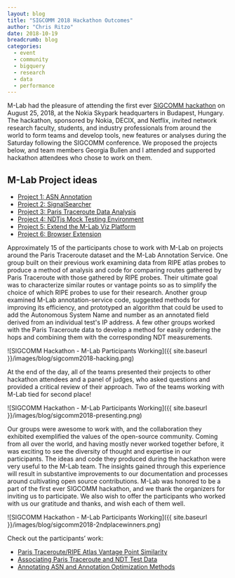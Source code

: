 ```yaml
---
layout: blog
title: "SIGCOMM 2018 Hackathon Outcomes"
author: "Chris Ritzo"
date: 2018-10-19
breadcrumb: blog
categories:
  - event
  - community
  - bigquery
  - research
  - data
  - performance
---
```


M-Lab had the pleasure of attending the first ever [SIGCOMM hackathon](http://conferences.sigcomm.org/sigcomm/2018/hackathon.html) on August 25, 2018, at the Nokia Skypark headquarters in Budapest, Hungary. The hackathon, sponsored by Nokia, DECIX, and Netflix, invited network research faculty, students, and industry professionals from around the world to form teams and develop tools, new features or analyses during the Saturday following the SIGCOMM conference. We proposed the projects below, and team members Georgia Bullen and I attended and supported hackathon attendees who chose to work on them.

## M-Lab Project ideas

* [Project 1: ASN Annotation](https://github.com/acmsigcomm18hackathon/hackathonprojects/wiki/MeasurementLab#project-1-easy-asn-annotation)
* [Project 2: SignalSearcher](https://github.com/acmsigcomm18hackathon/hackathonprojects/wiki/MeasurementLab#project-2-mediumadvanced-signalsearcher)
* [Project 3: Paris Traceroute Data Analysis](https://github.com/acmsigcomm18hackathon/hackathonprojects/wiki/MeasurementLab#project-3-advanced-paris-traceroute-data-analysis)
* [Project 4: NDTjs Mock Testing Environment](https://github.com/acmsigcomm18hackathon/hackathonprojects/wiki/MeasurementLab#project-4-medium----ndtjs-mock-testing-environment)
* [Project 5: Extend the M-Lab Viz Platform](https://github.com/acmsigcomm18hackathon/hackathonprojects/wiki/MeasurementLab#project-5-medium----extend-the-m-lab-viz-platform)
* [Project 6: Browser Extension](https://github.com/acmsigcomm18hackathon/hackathonprojects/wiki/MeasurementLab#project-6-easy----browser-extension)

Approximately 15 of the participants chose to work with M-Lab on projects around the Paris Traceroute dataset and the M-Lab Annotation Service. One group built on their previous work examining data from RIPE atlas probes to produce a method of analysis and code for comparing routes gathered by Paris Traceroute with those gathered by RIPE probes. Their ultimate goal was to characterize similar routes or vantage points so as to simplify the choice of which RIPE probes to use for their research. Another group examined M-Lab annotation-service code, suggested methods for improving its efficiency, and prototyped an algorithm that could be used to add the Autonomous System Name and number as an annotated field derived from an individual test's IP address. A few other groups worked with the Paris Traceroute data to develop a method for easily ordering the hops and combining them with the corresponding NDT measurements.

![SIGCOMM Hackathon - M-Lab Participants Working]({{ site.baseurl }}/images/blog/sigcomm2018-hacking.png)

At the end of the day, all of the teams presented their projects to other hackathon attendees and a panel of judges, who asked questions and provided a critical review of their approach. Two of the teams working with M-Lab tied for second place!

![SIGCOMM Hackathon - M-Lab Participants Working]({{ site.baseurl }}/images/blog/sigcomm2018-presenting.png)

Our groups were awesome to work with, and the collaboration they exhibited exemplified the values of the open-source community. Coming from all over the world, and having mostly never worked together before, it was exciting to see the diversity of thought and expertise in our participants. The ideas and code they produced during the hackathon were very useful to the M-Lab team. The insights gained through this experience will result in substantive improvements to our documentation and processes around cultivating open source contributions. M-Lab was honored to be a part of the first ever SIGCOMM hackathon, and we thank the organizers for inviting us to participate. We also wish to offer the participants who worked with us our gratitude and thanks, and wish each of them well.

![SIGCOMM Hackathon - M-Lab Participants Working]({{ site.baseurl }}/images/blog/sigcomm2018-2ndplacewinners.png)

Check out the participants’ work:

* [Paris Traceroute/RIPE Atlas Vantage Point Similarity](https://github.com/pgigis/vantage-point-similarity)
* [Associating Paris Traceroute and NDT Test Data](https://nemelor.wordpress.com/2018/08/28/access-to-mlab-traceroute-data-from-google-bigquery/)
* [Annotating ASN and Annotation Optimization Methods](https://github.com/twabulldogg/annotation-service)

